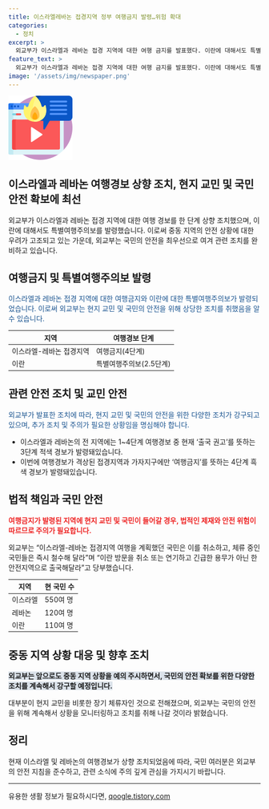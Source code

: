 ```yaml
---
title: 이스라엘레바논 접경지역 정부 여행금지 발령…위험 확대
categories:
  - 정치
excerpt: >
  외교부가 이스라엘과 레바논 접경 지역에 대한 여행 금지를 발표했다. 이란에 대해서도 특별여행주의보가 발령되었는데, 최근 중동 지역의 긴장 상태가 이에 이유가 된다. 접경지역과 가자지구는 4단계 흑색 경보가 나왔고, 이에 관련된 벌칙도 발효될 예정이다. 파악된 바에 따르면, 접경지역에는 우리 교민은 머무는 것으로 알려지지 않았다. 이에 외교부는 여행 취소를 당부하고, 현지 체류자들에게 철수를 요청했다. 또한, 중동지역 상황을 계속해서 주시하며 국민의 안전 확보를 위한 조치를 강구할 계획이라고 밝혔다.
feature_text: >
  외교부가 이스라엘과 레바논 접경 지역에 대한 여행 금지를 발표했다. 이란에 대해서도 특별여행주의보가 발령되었는데, 최근 중동 지역의 긴장 상태가 이에 이유가 된다. 접경지역과 가자지구는 4단계 흑색 경보가 나왔고, 이에 관련된 벌칙도 발효될 예정이다. 파악된 바에 따르면, 접경지역에는 우리 교민은 머무는 것으로 알려지지 않았다. 이에 외교부는 여행 취소를 당부하고, 현지 체류자들에게 철수를 요청했다. 또한, 중동지역 상황을 계속해서 주시하며 국민의 안전 확보를 위한 조치를 강구할 계획이라고 밝혔다.
image: '/assets/img/newspaper.png'
---
```


<p><img src="/assets/img/news.png" alt="rentncar 속보" /></p>

<h2>이스라엘과 레바논 여행경보 상향 조치, 현지 교민 및 국민 안전 확보에 최선</h2>

<p data-ke-size="size16">외교부가 이스라엘과 레바논 접경 지역에 대한 여행 경보를 한 단계 상향 조치했으며, 이란에 대해서도 특별여행주의보를 발령했습니다. 이로써 중동 지역의 안전 상황에 대한 우려가 고조되고 있는 가운데, 외교부는 국민의 안전을 최우선으로 여겨 관련 조치를 완비하고 있습니다.</p>

<h2 data-ke-size="size26">여행금지 및 특별여행주의보 발령</h2>

<p><span style="color: #1a5490;">이스라엘과 레바논 접경 지역에 대한 여행금지와 이란에 대한 특별여행주의보가 발령되었습니다. 이로써 외교부는 현지 교민 및 국민의 안전을 위해 상당한 조치를 취했음을 알 수 있습니다.</span></p>

<table>
    <thead>
        <tr>
            <th>지역</th>
            <th>여행경보 단계</th>
        </tr>
    </thead>
    <tbody>
        <tr>
            <td>이스라엘-레바논 접경지역</td>
            <td>여행금지(4단계)</td>
        </tr>
        <tr>
            <td>이란</td>
            <td>특별여행주의보(2.5단계)</td>
        </tr>
    </tbody>
</table>

<h2 data-ke-size="size26">관련 안전 조치 및 교민 안전</h2>

<p><span style="color: #1a5490;">외교부가 발표한 조치에 따라, 현지 교민 및 국민의 안전을 위한 다양한 조치가 강구되고 있으며, 추가 조치 및 주의가 필요한 상황임을 명심해야 합니다.</span></p>

<ul>
    <li>이스라엘과 레바논의 전 지역에는 1~4단계 여행경보 중 현재 ‘출국 권고’를 뜻하는 3단계 적색 경보가 발령돼있습니다.</li>
    <li>이번에 여행경보가 격상된 접경지역과 가자지구에만 ‘여행금지’를 뜻하는 4단계 흑색 경보가 발령돼있습니다.</li>
</ul>

<h2 data-ke-size="size26">법적 책임과 국민 안전</h2>

<p><b><span style="color: #ee2323;">여행금지가 발령된 지역에 현지 교민 및 국민이 들어갈 경우, 법적인 제재와 안전 위험이 따르므로 주의가 필요합니다.</span></b></p>

<p>외교부는 “이스라엘-레바논 접경지역 여행을 계획했던 국민은 이를 취소하고, 체류 중인 국민들은 즉시 철수해 달라”며 “이란 방문을 취소 또는 연기하고 긴급한 용무가 아닌 한 안전지역으로 출국해달라”고 당부했습니다.</p>

<table>
    <thead>
        <tr>
            <th>지역</th>
            <th>현 국민 수</th>
        </tr>
    </thead>
    <tbody>
        <tr>
            <td>이스라엘</td>
            <td>550여 명</td>
        </tr>
        <tr>
            <td>레바논</td>
            <td>120여 명</td>
        </tr>
        <tr>
            <td>이란</td>
            <td>110여 명</td>
        </tr>
    </tbody>
</table>

<h2 data-ke-size="size26">중동 지역 상황 대응 및 향후 조치</h2>

<p><b><span style="background-color: #21538527;">외교부는 앞으로도 중동 지역 상황을 예의 주시하면서, 국민의 안전 확보를 위한 다양한 조치를 계속해서 강구할 예정입니다.</span></b></p>

<p>대부분이 현지 교민을 비롯한 장기 체류자인 것으로 전해졌으며, 외교부는 국민의 안전을 위해 계속해서 상황을 모니터링하고 조치를 취해 나갈 것이라 밝혔습니다.</p>

<h2 data-ke-size="size26">정리</h2>

<p>현재 이스라엘 및 레바논의 여행경보가 상향 조치되었음에 따라, 국민 여러분은 외교부의 안전 지침을 준수하고, 관련 소식에 주의 깊게 관심을 가지시기 바랍니다.</p>

<hr>
유용한 생활 정보가 필요하시다면, <a href="https://qoogle.tistory.com" rel="dofollow">qoogle.tistory.com</a>



